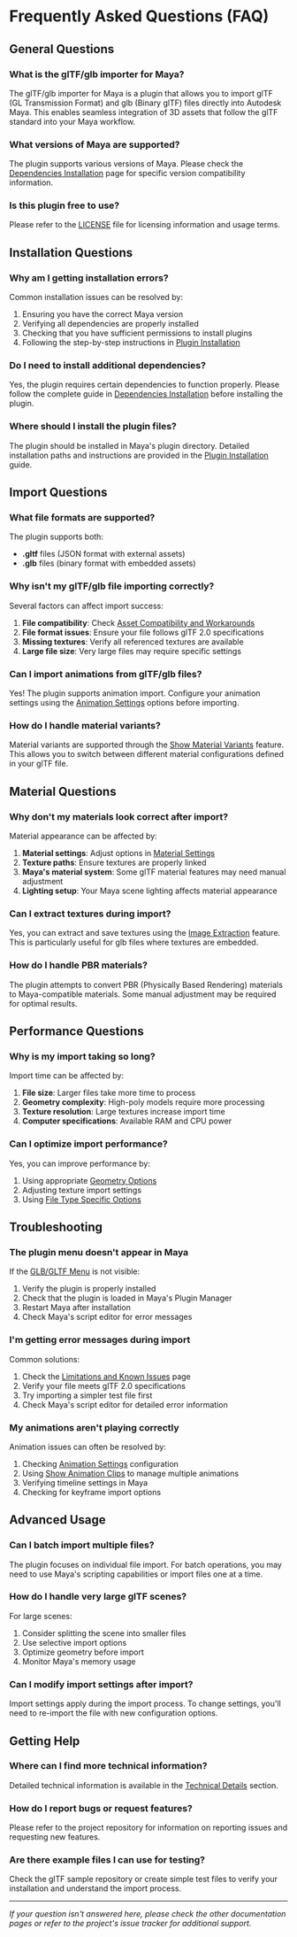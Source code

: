 # Frequently Asked Questions (FAQ)

## General Questions

### What is the glTF/glb importer for Maya?
The glTF/glb importer for Maya is a plugin that allows you to import glTF (GL Transmission Format) and glb (Binary glTF) files directly into Autodesk Maya. This enables seamless integration of 3D assets that follow the glTF standard into your Maya workflow.

### What versions of Maya are supported?
The plugin supports various versions of Maya. Please check the [Dependencies Installation](dependencies_installation.md) page for specific version compatibility information.

### Is this plugin free to use?
Please refer to the [LICENSE](../LICENSE) file for licensing information and usage terms.

## Installation Questions

### Why am I getting installation errors?
Common installation issues can be resolved by:

1. Ensuring you have the correct Maya version
2. Verifying all dependencies are properly installed
3. Checking that you have sufficient permissions to install plugins
4. Following the step-by-step instructions in [Plugin Installation](plugin_installation.md)

### Do I need to install additional dependencies?
Yes, the plugin requires certain dependencies to function properly. Please follow the complete guide in [Dependencies Installation](dependencies_installation.md) before installing the plugin.

### Where should I install the plugin files?
The plugin should be installed in Maya's plugin directory. Detailed installation paths and instructions are provided in the [Plugin Installation](plugin_installation.md) guide.

## Import Questions

### What file formats are supported?
The plugin supports both:
- **.gltf** files (JSON format with external assets)
- **.glb** files (binary format with embedded assets)

### Why isn't my glTF/glb file importing correctly?
Several factors can affect import success:

1. **File compatibility**: Check [Asset Compatibility and Workarounds](compatibility_and_workarounds.md)
2. **File format issues**: Ensure your file follows glTF 2.0 specifications
3. **Missing textures**: Verify all referenced textures are available
4. **Large file size**: Very large files may require specific settings

### Can I import animations from glTF/glb files?
Yes! The plugin supports animation import. Configure your animation settings using the [Animation Settings](animation_settings.md) options before importing.

### How do I handle material variants?
Material variants are supported through the [Show Material Variants](show_material_variants.md) feature. This allows you to switch between different material configurations defined in your glTF file.

## Material Questions

### Why don't my materials look correct after import?
Material appearance can be affected by:

1. **Material settings**: Adjust options in [Material Settings](material_settings.md)
2. **Texture paths**: Ensure textures are properly linked
3. **Maya's material system**: Some glTF material features may need manual adjustment
4. **Lighting setup**: Your Maya scene lighting affects material appearance

### Can I extract textures during import?
Yes, you can extract and save textures using the [Image Extraction](image_extraction.md) feature. This is particularly useful for glb files where textures are embedded.

### How do I handle PBR materials?
The plugin attempts to convert PBR (Physically Based Rendering) materials to Maya-compatible materials. Some manual adjustment may be required for optimal results.

## Performance Questions

### Why is my import taking so long?
Import time can be affected by:

1. **File size**: Larger files take more time to process
2. **Geometry complexity**: High-poly models require more processing
3. **Texture resolution**: Large textures increase import time
4. **Computer specifications**: Available RAM and CPU power

### Can I optimize import performance?
Yes, you can improve performance by:

1. Using appropriate [Geometry Options](geometry_options.md)
2. Adjusting texture import settings
4. Using [File Type Specific Options](file_type_specific_options.md)

## Troubleshooting

### The plugin menu doesn't appear in Maya
If the [GLB/GLTF Menu](glb_gltf_menu.md) is not visible:

1. Verify the plugin is properly installed
2. Check that the plugin is loaded in Maya's Plugin Manager
3. Restart Maya after installation
4. Check Maya's script editor for error messages

### I'm getting error messages during import
Common solutions:

1. Check the [Limitations and Known Issues](limitations.md) page
2. Verify your file meets glTF 2.0 specifications
3. Try importing a simpler test file first
4. Check Maya's script editor for detailed error information

### My animations aren't playing correctly
Animation issues can often be resolved by:

1. Checking [Animation Settings](animation_settings.md) configuration
2. Using [Show Animation Clips](show_animation_clips.md) to manage multiple animations
3. Verifying timeline settings in Maya
4. Checking for keyframe import options

## Advanced Usage

### Can I batch import multiple files?
The plugin focuses on individual file import. For batch operations, you may need to use Maya's scripting capabilities or import files one at a time.

### How do I handle very large glTF scenes?
For large scenes:

1. Consider splitting the scene into smaller files
2. Use selective import options
3. Optimize geometry before import
4. Monitor Maya's memory usage

### Can I modify import settings after import?
Import settings apply during the import process. To change settings, you'll need to re-import the file with new configuration options.

## Getting Help

### Where can I find more technical information?
Detailed technical information is available in the [Technical Details](technical_details.md) section.

### How do I report bugs or request features?
Please refer to the project repository for information on reporting issues and requesting new features.

### Are there example files I can use for testing?
Check the glTF sample repository or create simple test files to verify your installation and understand the import process.

---

*If your question isn't answered here, please check the other documentation pages or refer to the project's issue tracker for additional support.* 